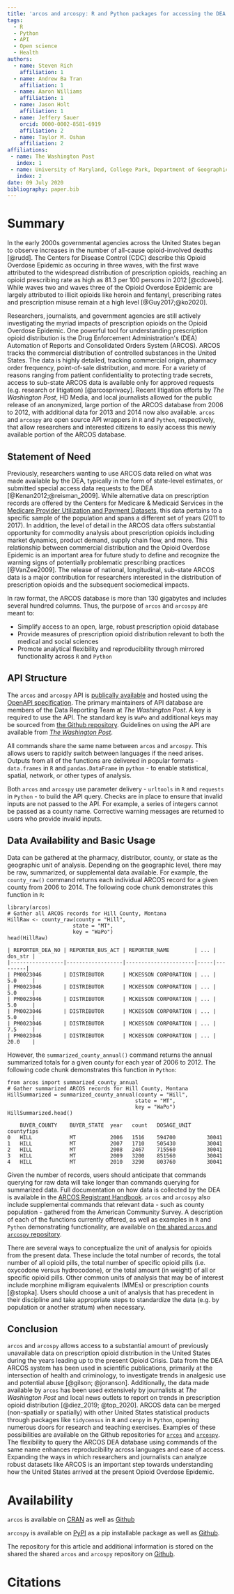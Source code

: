 ```yaml
---
title: 'arcos and arcospy: R and Python packages for accessing the DEA ARCOS database from 2006 - 2014'
tags:
  - R
  - Python
  - API
  - Open science
  - Health
authors:
  - name: Steven Rich
    affiliation: 1
  - name: Andrew Ba Tran
    affiliation: 1
  - name: Aaron Williams
    affiliation: 1
  - name: Jason Holt
    affiliation: 1    
  - name: Jeffery Sauer  
    orcid: 0000-0002-8581-6919
    affiliation: 2
  - name: Taylor M. Oshan
    affiliation: 2
affiliations:
 - name: The Washington Post
   index: 1
 - name: University of Maryland, College Park, Department of Geographical Sciences
   index: 2
date: 09 July 2020
bibliography: paper.bib
---
```


# Summary

In the early 2000s governmental agencies across the United States began to observe increases in the number of all-cause opioid-involved deaths [@rudd]. The Centers for Disease Control (CDC) describe this Opioid Overdose Epidemic as occuring in three waves, with the first wave attributed to the widespread distribution of prescription opioids, reaching an opioid prescribing rate as high as 81.3 per 100 persons in 2012 [@cdcweb]. While waves two and waves three of the Opioid Overdose Epidemic are largely attributed to illicit opioids like heroin and fentanyl, prescribing rates and prescription misuse remain at a high level [@Guy2017;@ko2020]. 

Researchers, journalists, and government agencies are still actively investigating the myriad impacts of prescription opioids on the Opioid Overdose Epidemic. One powerful tool for understanding prescription opioid distribution is the Drug Enforcement Administration's (DEA) Automation of Reports and Consolidated Orders System (ARCOS). ARCOS tracks the commercial distribution of controlled substances in the United States. The data is highly detailed, tracking commercial origin, pharmacy order frequency, point-of-sale distribution, and more. For a variety of reasons ranging from patient confidentiality to protecting trade secrets, access to sub-state ARCOS data is available only for approved requests (e.g. research or litigation) [@arcosprivacy]. Recent litigation efforts by *The Washington Post*, HD Media, and local journalists allowed for the public release of an anonymized, large portion of the ARCOS database from 2006 to 2012, with additional data for 2013 and 2014 now also available. `arcos` and `arcospy` are open source API wrappers in `R` and `Python`, respectively, that allow researchers and interested citizens to easily access this newly available portion of the ARCOS database.

## Statement of Need

Previously, researchers wanting to use ARCOS data relied on what was made available by the DEA, typically in the form of state-level estimates, or submitted special access data requests to the DEA [@Kenan2012;@reisman_2009]. While alternative data on prescription records are offered by the Centers for Medicare & Medicaid Services in the [Medicare Provider Utilization and Payment Datasets](https://www.cms.gov/Research-Statistics-Data-and-Systems/Statistics-Trends-and-Reports/Medicare-Provider-Charge-Data), this data pertains to a specific sample of the population and spans a different set of years (2011 to 2017). In addition, the level of detail in the ARCOS data offers substantial opportunity for commodity analysis about prescription opioids including market dynamics, product demand, supply chain flow, and more. This relationship between commercial distribution and the Opioid Overdose Epidemic is an important area for future study to define and recognize the warning signs of potentially problematic prescribing practices [@VanZee2009]. The release of national, longitudinal, sub-state ARCOS data is a major contribution for researchers interested in the distribution of prescription opioids and the subsequent sociomedical impacts.

In raw format, the ARCOS database is more than 130 gigabytes and includes several hundred columns. Thus, the purpose of `arcos` and `arcospy` are meant to:

-   Simplify access to an open, large, robust prescription opioid database
-   Provide measures of prescription opioid distribution relevant to both the medical and social sciences 
-   Promote analytical flexibility and reproducibility through mirrored functionality across `R` and `Python` 

## API Structure

The `arcos` and `arcospy` API is [publically available](https://arcos-api.ext.nile.works/__swagger__/) and hosted using the [OpenAPI specification](https://swagger.io/specification/). The primary maintainers of API database are members of the Data Reporting Team at *The Washington Post*. A key is required to use the API. The standard key is `WaPo` and additional keys may be sourced from [the Github repository](https://github.com/wpinvestigative/arcos). Guidelines on using the API are available from [*The Washington Post*](https://www.washingtonpost.com/national/2019/07/18/how-download-use-dea-pain-pills-database/).

All commands share the same name between `arcos` and `arcospy`. This allows users to rapidly switch between languages if the need arises. Outputs from all of the functions are delivered in popular formats - `data.frames` in `R` and `pandas.DataFrame` in `python` - to enable statistical, spatial, network, or other types of analysis.

Both `arcos` and `arcospy` use parameter delivery - `urltools` in `R` and `requests` in `Python` - to build the API query. Checks are in place to ensure that invalid inputs are not passed to the API. For example, a series of integers cannot be passed as a county name. Corrective warning messages are returned to users who provide invalid inputs. 

## Data Availability and Basic Usage

 Data can be gathered at the pharmacy, distributor, county, or state as the geographic unit of analysis. Depending on the geographic level, there may be raw, summarized, or supplemental data available. For example, the `county_raw()` command returns each individual ARCOS record for a given county from 2006 to 2014. The following code chunk demonstrates this function in `R`:

 ```{.r}
library(arcos)
# Gather all ARCOS records for Hill County, Montana
HillRaw <- county_raw(county = "Hill", 
                      state = "MT", 
                      key = "WaPo")
head(HillRaw)
```

```
| REPORTER_DEA_NO | REPORTER_BUS_ACT | REPORTER_NAME        | ... | dos_str |
|-----------------|------------------|----------------------|-----|---------|
| PM0023046       | DISTRIBUTOR      | MCKESSON CORPORATION | ... | 5.0     |
| PM0023046       | DISTRIBUTOR      | MCKESSON CORPORATION | ... | 5.0     |
| PM0023046       | DISTRIBUTOR      | MCKESSON CORPORATION | ... | 5.0     |
| PM0023046       | DISTRIBUTOR      | MCKESSON CORPORATION | ... | 5.0     |
| PM0023046       | DISTRIBUTOR      | MCKESSON CORPORATION | ... | 7.5     |
| PM0023046       | DISTRIBUTOR      | MCKESSON CORPORATION | ... | 20.0    |
```

 However, the `summarized_county_annual()` command returns the annual summarized totals for a given county for each year of 2006 to 2012. The following code chunk demonstrates this function in `Python`:

 ```{.python}
from arcos import summarized_county_annual
# Gather summarized ARCOS records for Hill County, Montana
HillSummarized = summarized_county_annual(county = "Hill", 
                                          state = "MT", 
                                          key = "WaPo")
HillSummarized.head()
```
```
 	BUYER_COUNTY 	BUYER_STATE  year 	count 	DOSAGE_UNIT 	countyfips
0 	HILL 	        MT 	         2006 	1516 	594700 	        30041
1 	HILL 	        MT 	         2007 	1710 	505430 	        30041
2 	HILL 	        MT 	         2008 	2467 	715560 	        30041
3 	HILL 	        MT 	         2009 	3200 	851560 	        30041
4 	HILL 	        MT 	         2010 	3290 	803760 	        30041

 ```

 Given the number of records, users should anticipate that commands querying for raw data will take longer than commands querying for summarized data. Full documentation on how data is collected by the DEA is available in the [ARCOS Registrant Handbook](https://www.deadiversion.usdoj.gov/arcos/handbook/full.pdf). `arcos` and `arcospy` also include supplemental commands that relevant data - such as county population - gathered from the American Community Survey. A description of each of the functions currently offered, as well as examples in `R` and `Python` demonstrating functionality, are available on [the shared `arcos` and `arcospy` repository](https://github.com/jeffcsauer/arcos_arcospy_information).

There are several ways to conceptualize the unit of analysis for opioids from the present data. These include the total number of records, the total number of all opioid pills, the total number of specific opioid pills (i.e. oxycodone versus hydrocodone), or the total amount (in weight) of all or specific opioid pills. Other common units of analysis that may be of interest include morphine milligram equivalents (MMEs) or prescription counts [@stopka]. Users should choose a unit of analysis that has precedent in their discipline and take appropriate steps to standardize the data (e.g. by population or another stratum) when necessary.

## Conclusion

`arcos` and `arcospy` allows access to a substantial amount of previously unavailable data on prescription opioid distribution in the United States during the years leading up to the present Opioid Crisis. Data from the DEA ARCOS system has been used in scientific publications, primarily at the intersection of health and criminology, to investigate trends in analgesic use and potential abuse [@gilson; @joranson]. Additionally, the data made available by `arcos` has been used extensively by journalists at *The Washington Post* and local news outlets to report on trends in prescription opioid distribution [@diez_2019; @top_2020]. ARCOS data can be merged (non-spatially or spatially) with other United States statistical products through packages like ``tidycensus`` in ``R`` and ``cenpy`` in ``Python``, opening numerous doors for research and teaching exercises. Examples of these possibilities are available on the Github repositories for [``arcos``](https://github.com/wpinvestigative/arcos) and [``arcospy``](https://github.com/wpinvestigative/arcos). The flexibility to query the ARCOS DEA database using commands of the same name enhances reproducibility across languages and ease of access. Expanding the ways in which researchers and journalists can analyze robust datasets like ARCOS is an important step towards understanding how the United States arrived at the present Opioid Overdose Epidemic.

# Availability

``arcos`` is available on [CRAN](https://cran.r-project.org/web/packages/arcos/index.html) as well as [Github](https://github.com/wpinvestigative/arcos)

``arcospy`` is available on [PyPI](https://pypi.org/project/arcospy/) as a pip installable package as well as [Github](https://github.com/jeffcsauer/arcospy).

The repository for this article and additional information is stored on the shared the shared `arcos` and `arcospy` repository on [Github](https://github.com/jeffcsauer/arcos_arcospy_information).

# Citations
